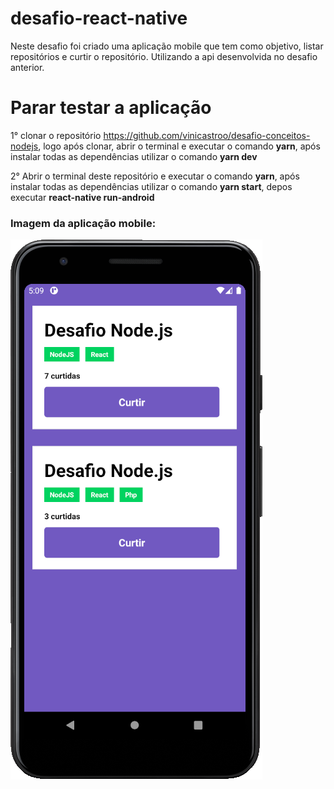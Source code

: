 # desafio-react-native

Neste desafio foi criado uma aplicação mobile que tem como objetivo, listar repositórios e curtir o repositório. Utilizando a api desenvolvida no desafio anterior.

# Parar testar a aplicação

1° clonar o repositório https://github.com/vinicastroo/desafio-conceitos-nodejs, logo após clonar, abrir o terminal e executar o comando **yarn**, após instalar todas as dependências utilizar o comando **yarn dev**

2° Abrir o terminal deste repositório e executar o comando **yarn**, após instalar todas as dependências utilizar o comando **yarn start**, depos executar 
**react-native run-android** 

### Imagem da aplicação mobile:
![](/assets/exemplo.png)
